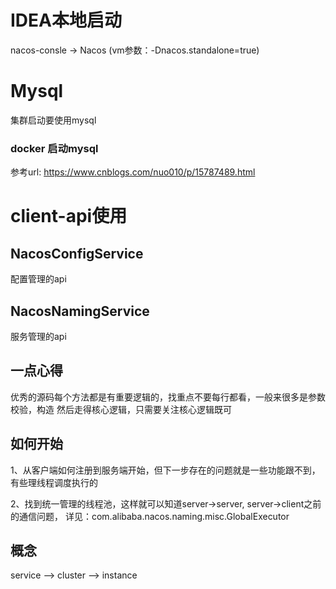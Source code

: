 # IDEA本地启动
nacos-consle -> Nacos (vm参数：-Dnacos.standalone=true)


# Mysql
集群启动要使用mysql

### docker 启动mysql
参考url: https://www.cnblogs.com/nuo010/p/15787489.html

# client-api使用

## NacosConfigService
配置管理的api

## NacosNamingService
服务管理的api

## 一点心得
优秀的源码每个方法都是有重要逻辑的，找重点不要每行都看，一般来很多是参数校验，构造
然后走得核心逻辑，只需要关注核心逻辑既可

## 如何开始
1、从客户端如何注册到服务端开始，但下一步存在的问题就是一些功能跟不到，有些理线程调度执行的

2、找到统一管理的线程池，这样就可以知道server->server, server->client之前的通信问题，
详见：com.alibaba.nacos.naming.misc.GlobalExecutor

## 概念
service --> cluster --> instance
